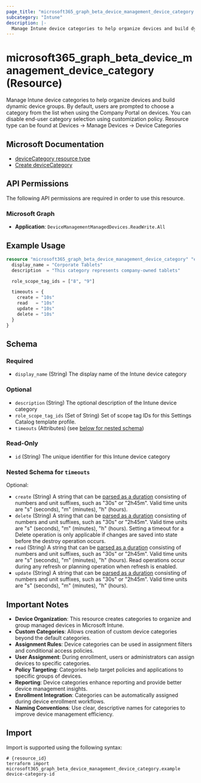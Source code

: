 ```yaml
---
page_title: "microsoft365_graph_beta_device_management_device_category Resource - terraform-provider-microsoft365"
subcategory: "Intune"
description: |-
  Manage Intune device categories to help organize devices and build dynamic device groups. By default, users are prompted to choose a category from the list when using the Company Portal on devices. You can disable end-user category selection using customization policy. Resource type can be found at Devices -> Manage Devices -> Device Categories
---
```


# microsoft365_graph_beta_device_management_device_category (Resource)

Manage Intune device categories to help organize devices and build dynamic device groups. By default, users are prompted to choose a category from the list when using the Company Portal on devices. You can disable end-user category selection using customization policy. Resource type can be found at Devices -> Manage Devices -> Device Categories

## Microsoft Documentation

- [deviceCategory resource type](https://learn.microsoft.com/en-us/graph/api/resources/intune-shared-devicecategory?view=graph-rest-beta)
- [Create deviceCategory](https://learn.microsoft.com/en-us/graph/api/intune-shared-devicecategory-create?view=graph-rest-beta)

## API Permissions

The following API permissions are required in order to use this resource.

### Microsoft Graph

- **Application**: `DeviceManagementManagedDevices.ReadWrite.All`

## Example Usage

```terraform
resource "microsoft365_graph_beta_device_management_device_category" "example" {
  display_name = "Corporate Tablets"
  description  = "This category represents company-owned tablets"

  role_scope_tag_ids = ["8", "9"]

  timeouts = {
    create = "10s"
    read   = "10s"
    update = "10s"
    delete = "10s"
  }
}
```

<!-- schema generated by tfplugindocs -->
## Schema

### Required

- `display_name` (String) The display name of the Intune device category

### Optional

- `description` (String) The optional description of the Intune device category
- `role_scope_tag_ids` (Set of String) Set of scope tag IDs for this Settings Catalog template profile.
- `timeouts` (Attributes) (see [below for nested schema](#nestedatt--timeouts))

### Read-Only

- `id` (String) The unique identifier for this Intune device category

<a id="nestedatt--timeouts"></a>
### Nested Schema for `timeouts`

Optional:

- `create` (String) A string that can be [parsed as a duration](https://pkg.go.dev/time#ParseDuration) consisting of numbers and unit suffixes, such as "30s" or "2h45m". Valid time units are "s" (seconds), "m" (minutes), "h" (hours).
- `delete` (String) A string that can be [parsed as a duration](https://pkg.go.dev/time#ParseDuration) consisting of numbers and unit suffixes, such as "30s" or "2h45m". Valid time units are "s" (seconds), "m" (minutes), "h" (hours). Setting a timeout for a Delete operation is only applicable if changes are saved into state before the destroy operation occurs.
- `read` (String) A string that can be [parsed as a duration](https://pkg.go.dev/time#ParseDuration) consisting of numbers and unit suffixes, such as "30s" or "2h45m". Valid time units are "s" (seconds), "m" (minutes), "h" (hours). Read operations occur during any refresh or planning operation when refresh is enabled.
- `update` (String) A string that can be [parsed as a duration](https://pkg.go.dev/time#ParseDuration) consisting of numbers and unit suffixes, such as "30s" or "2h45m". Valid time units are "s" (seconds), "m" (minutes), "h" (hours).

## Important Notes

- **Device Organization**: This resource creates categories to organize and group managed devices in Microsoft Intune.
- **Custom Categories**: Allows creation of custom device categories beyond the default categories.
- **Assignment Rules**: Device categories can be used in assignment filters and conditional access policies.
- **User Assignment**: During enrollment, users or administrators can assign devices to specific categories.
- **Policy Targeting**: Categories help target policies and applications to specific groups of devices.
- **Reporting**: Device categories enhance reporting and provide better device management insights.
- **Enrollment Integration**: Categories can be automatically assigned during device enrollment workflows.
- **Naming Conventions**: Use clear, descriptive names for categories to improve device management efficiency.

## Import

Import is supported using the following syntax:

```shell
# {resource_id}
terraform import microsoft365_graph_beta_device_management_device_category.example device-category-id
```

